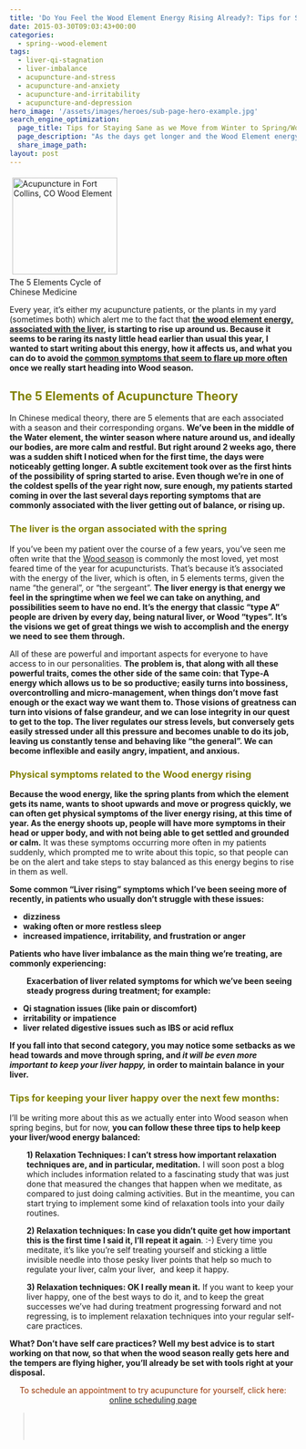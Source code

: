 ```yaml
---
title: 'Do You Feel the Wood Element Energy Rising Already?: Tips for Staying Sane as we Move from Winter to Spring'
date: 2015-03-30T09:03:43+00:00
categories:
  - spring--wood-element
tags:
  - liver-qi-stagnation
  - liver-imbalance
  - acupuncture-and-stress
  - acupuncture-and-anxiety
  - acupuncture-and-irritability
  - acupuncture-and-depression
hero_image: '/assets/images/heroes/sub-page-hero-example.jpg'
search_engine_optimization:
  page_title: Tips for Staying Sane as we Move from Winter to Spring/Wood Element Time
  page_description: "As the days get longer and the Wood Element energy rises, symptoms related to imbalanced liver often begin to increase. Here's tips for avoiding that!"
  share_image_path:
layout: post
---
```

<div style="width: 194px" class="wp-caption alignleft">
  <a href="http://www.wisdomwaysacupuncture.com/wp-admin/domtek.org/en/first_steps/yin_yang.php"><img style="margin: 5px; border: 0px none;" title="Acupuncture Wood Element" src="http://ih.constantcontact.com/fs124/1102844965003/img/178.gif" alt="Acupuncture in Fort Collins, CO Wood Element" width="184" height="170" align="left" border="0" hspace="5" vspace="5" /></a>
  
  <p class="wp-caption-text">
    The 5 Elements Cycle of Chinese Medicine
  </p>
</div>

Every year, it&#8217;s either my acupuncture patients, or the plants in my yard (sometimes both) which alert me to the fact that **[the wood element energy, associated with the liver](http://www.wisdomwaysacupuncture.com/2018/05/10/the-wood-element-of-acupuncture-theory/), is starting to rise up around us. Because it seems to be raring its nasty little head earlier than usual this year, I wanted to start writing about this energy, how it affects us, and what you can do to avoid the [common symptoms that seem to flare up more often](http://www.wisdomwaysacupuncture.com/2018/04/15/wood-element-agitation-tips/) once we really start heading into Wood season.**

## <span style="color: #808000;"><strong>The 5 Elements of Acupuncture Theory </strong></span>

In Chinese medical theory, there are 5 elements that are each associated with a season and their corresponding organs. **We&#8217;ve been in the middle of the Water element, the winter season where nature around us, and ideally our bodies, are more calm and restful. But right around 2 weeks ago, there was a sudden shift I noticed when for the first time, the days were noticeably getting longer. A subtle excitement took over as the first hints of the possibility of spring started to arise. Even though we&#8217;re in one of the coldest spells of the year right now, sure enough, my patients started coming in over the last several days reporting symptoms that are commonly associated with the liver getting out of balance, or rising up.**

### <span style="color: #808000;">The liver is the organ associated with the spring</span>

If you&#8217;ve been my patient over the course of a few years, you&#8217;ve seen me often write that the [Wood season](http://www.wisdomwaysacupuncture.com/2018/03/09/ready-set-wood-season-what-acupuncture-theory-has-to-say-about-spring/) is commonly the most loved, yet most feared time of the year for acupuncturists. That&#8217;s because it&#8217;s associated with the energy of the liver, which is often, in 5 elements terms, given the name &#8220;the general&#8221;, or &#8220;the sergeant&#8221;. **The liver energy is that energy we feel in the springtime when we feel we can take on anything, and possibilities seem to have no end. It&#8217;s the energy that classic &#8220;type A&#8221; people are driven by every day, being natural liver, or Wood &#8220;types&#8221;. It&#8217;s the visions we get of great things we wish to accomplish and the energy we need to see them through.**

All of these are powerful and important aspects for everyone to have access to in our personalities. **The problem is, that along with all these powerful traits, comes the other side of the same coin: that Type-A energy which allows us to be so productive; easily turns into bossiness, overcontrolling and micro-management, when things don&#8217;t move fast enough or the exact way we want them to. Those visions of greatness can turn into visions of false grandeur, and we can lose integrity in our quest to get to the top. The liver regulates our stress levels, but conversely gets easily stressed under all this pressure and becomes unable to do its job, leaving us constantly tense and behaving like &#8220;the general&#8221;. We can become inflexible and easily angry, impatient, and anxious.**

### <span style="color: #808000;">Physical symptoms related to the Wood energy rising</span>

**Because the wood energy, like the spring plants from which the element gets its name, wants to shoot upwards and move or progress quickly, we can often get physical symptoms of the liver energy rising, at this time of year. As the energy shoots up, people will have more symptoms in their head or upper body, and with not being able to get settled and grounded or calm.** It was these symptoms occurring more often in my patients suddenly, which prompted me to write about this topic, so that people can be on the alert and take steps to stay balanced as this energy begins to rise in them as well.

**Some common &#8220;Liver rising&#8221; symptoms which I&#8217;ve been seeing more of recently, in patients who usually don&#8217;t struggle with these issues:**

  * **dizziness**
  * **waking often or more restless sleep**
  * **increased impatience, irritability, and frustration or anger**

**Patients who have liver imbalance as the main thing we&#8217;re treating, are commonly experiencing:**

<p style="padding-left: 30px;">
  <strong>Exacerbation of liver related symptoms for which we&#8217;ve been seeing steady progress during treatment; for example: </strong>
</p>

  * **Qi stagnation issues (like pain or discomfort)**
  * **irritability or impatience**
  * **liver related digestive issues such as IBS or acid reflux**

**If you fall into that second category, you may notice some setbacks as we head towards and move through spring, and _it will be even more important to keep your liver happy,_ in order to maintain balance in your liver.**

### <span style="color: #808000;"><strong>Tips for keeping your liver happy over the next few months: </strong></span>

I&#8217;ll be writing more about this as we actually enter into Wood season when spring begins, but for now, **you can follow these three tips to help keep your liver/wood energy balanced:**

<p style="padding-left: 30px;">
  <strong>1) Relaxation Techniques: I can&#8217;t stress how important relaxation techniques are, and in particular, meditation.</strong> I will soon post a blog which includes information related to a fascinating study that was just done that measured the changes that happen when we meditate, as compared to just doing calming activities. But in the meantime, you can start trying to implement some kind of relaxation tools into your daily routines.
</p>

<p style="padding-left: 30px;">
  <strong>2) Relaxation techniques: In case you didn&#8217;t quite get how important this is the first time I said it, I&#8217;ll repeat it again</strong>. :-) Every time you meditate, it&#8217;s like you&#8217;re self treating yourself and sticking a little invisible needle into those pesky liver points that help so much to regulate your liver, calm your liver,  and keep it happy.
</p>

<p style="padding-left: 30px;">
  <strong>3) Relaxation techniques: OK I really mean it.</strong> If you want to keep your liver happy, one of the best ways to do it, and to keep the great successes we&#8217;ve had during treatment progressing forward and not regressing, is to implement relaxation techniques into your regular self-care practices.
</p>

**What? Don&#8217;t have self care practices? Well my best advice is to start working on that now, so that when the wood season really gets here and the tempers are flying higher, you&#8217;ll already be set with tools right at your disposal.**

<p style="text-align: center;">
  <span style="color: #993300;">To schedule an appointment to try acupuncture for yourself, click here: <a title="Online Acupuncture Scheduling" href="http://www.wisdomwaysacupuncture.com/acupuncture-appointment-scheduling/">online scheduling page</a></span>
</p>

> &nbsp;
> 
> <p style="text-align: center;">
>   <span style="color: #993300;"> </span>
> </p>